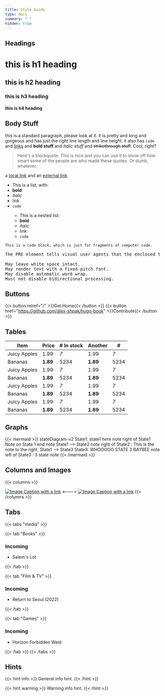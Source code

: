 ```yaml
---
title: Style Guide
type: docs
summary: " "
hidden: true
---
```


## Headings

# this is h1 heading
## this is h2 heading
### this is h3 heading
#### this is h4 heading


## Body Stuff

this is a standard paragraph, please look at it. it is pretty and long and gorgeous and has just the right line length and line height. it also has `code` and [links]() and **bold stuff** and _italic stuff_ and ~~strikethrough stuff~~. Cool, right?

> Here's a blockquote. This is nice and you can use it to show off how smart some of the people are who made these quotes. Or dumb, whatever.

a <a href="#">local link</a> and an <a href="https://atlasobscura.com" target='_blank'>external link</a>

<ul>
  <li>This is a list, with:</li>
  <li><b>bold</b></li>
  <li><i>italic</i></li>
  <li><a>link</a></li>
  <li><code>code</code></li>
  <ul>
    <li>This is a nested list:</li>
    <li><b>bold</b></li>
    <li><i>italic</i></li>
    <li><a>link</a></li>
    <li><code>code</code></li>
  </ul>
</ul>

```
This is a code block, which is just for fragments of computer code.
```

<pre>
The PRE element tells visual user agents that the enclosed text is "preformatted". When handling preformatted text, visual user agents:

May leave white space intact.
May render text with a fixed-pitch font.
May disable automatic word wrap.
Must not disable bidirectional processing.
</pre>

## Buttons
{{< button relref="/" >}}Get Home{{< /button >}}
{{< button href="https://github.com/alex-shpak/hugo-book" >}}Contribute{{< /button >}}


## Tables

| Item         | Price     | # In stock | Another   | #          |
|--------------|-----------|------------|-----------|------------|
| Juicy Apples | 1.99      | *7*        | 1.99      | *7*        |
| Bananas      | **1.89**  | 5234       | **1.89**  | 5234       |
| Juicy Apples | 1.99      | *7*        | 1.99      | *7*        |
| Bananas      | **1.89**  | 5234       | **1.89**  | 5234       |
| Juicy Apples | 1.99      | *7*        | 1.99      | *7*        |
| Bananas      | **1.89**  | 5234       | **1.89**  | 5234       |
| Juicy Apples | 1.99      | *7*        | 1.99      | *7*        |
| Bananas      | **1.89**  | 5234       | **1.89**  | 5234       |

## Graphs
{{< mermaid >}}
stateDiagram-v2
    State1: state1 here
    note right of State1
        Note on State 1
    end note
    State1 --> State2
    note right of State2 : This is the note to the right.
    State1 --> State3
    State3: WHOOOOO STATE 3 BAYBEE
    note left of State3 : 3 state note
{{< /mermaid >}}


## Columns and Images

{{< columns >}}

[![Image Caption with a link](/Devil.webp)](/journal)
<--->
[![Image Caption with a link](/Devil.webp)](/journal)
{{< /columns >}}

## Tabs
{{< tabs "media" >}}

{{< tab "Books" >}}

### Incoming
- Salem's Lot


{{< /tab >}}

{{< tab "Film & TV" >}}

### Incoming
- Return to Seoul (2022)

{{< /tab >}}

{{< tab "Games" >}}

### Incoming
- Horizon Forbidden West

{{< /tab >}}
{{< /tabs >}}


## Hints

{{< hint info >}}
General info hint.
{{< /hint >}}

{{< hint warning >}}
Warning info hint.
{{< /hint >}}